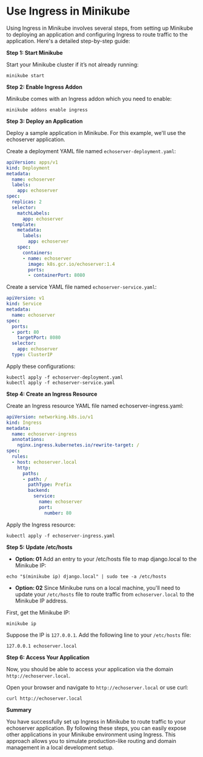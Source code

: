# Use Ingress in Minikube

Using Ingress in Minikube involves several steps, from setting up Minikube to deploying an application and configuring Ingress to route traffic to the application. Here's a detailed step-by-step guide:

**Step 1: Start Minikube**

Start your Minikube cluster if it’s not already running:

```
minikube start
```
**Step 2: Enable Ingress Addon**

Minikube comes with an Ingress addon which you need to enable:

```
minikube addons enable ingress
```
**Step 3: Deploy an Application**

Deploy a sample application in Minikube. For this example, we'll use the echoserver application.

Create a deployment YAML file named `echoserver-deployment.yaml`:

```yaml
apiVersion: apps/v1
kind: Deployment
metadata:
  name: echoserver
  labels:
    app: echoserver
spec:
  replicas: 2
  selector:
    matchLabels:
      app: echoserver
  template:
    metadata:
      labels:
        app: echoserver
    spec:
      containers:
      - name: echoserver
        image: k8s.gcr.io/echoserver:1.4
        ports:
        - containerPort: 8080
```
Create a service YAML file named `echoserver-service.yaml`:

```yaml
apiVersion: v1
kind: Service
metadata:
  name: echoserver
spec:
  ports:
  - port: 80
    targetPort: 8080
  selector:
    app: echoserver
  type: ClusterIP
```

Apply these configurations:
```
kubectl apply -f echoserver-deployment.yaml
kubectl apply -f echoserver-service.yaml
```
**Step 4: Create an Ingress Resource**

Create an Ingress resource YAML file named echoserver-ingress.yaml:

```yaml
apiVersion: networking.k8s.io/v1
kind: Ingress
metadata:
  name: echoserver-ingress
  annotations:
    nginx.ingress.kubernetes.io/rewrite-target: /
spec:
  rules:
  - host: echoserver.local
    http:
      paths:
      - path: /
        pathType: Prefix
        backend:
          service:
            name: echoserver
            port:
              number: 80
```
Apply the Ingress resource:
```
kubectl apply -f echoserver-ingress.yaml
```
**Step 5: Update /etc/hosts**

- **Option: 01**
Add an entry to your /etc/hosts file to map django.local to the Minikube IP:
```
echo "$(minikube ip) django.local" | sudo tee -a /etc/hosts
```
 - **Option: 02**
Since Minikube runs on a local machine, you'll need to update your `/etc/hosts` file to route traffic from `echoserver.local` to the Minikube IP address.

First, get the Minikube IP:

```
minikube ip
```
Suppose the IP is `127.0.0.1`. Add the following line to your `/etc/hosts` file:

```
127.0.0.1 echoserver.local
```
**Step 6: Access Your Application**

Now, you should be able to access your application via the domain `http://echoserver.local`.

Open your browser and navigate to `http://echoserver.local` or use curl:

```
curl http://echoserver.local
```
**Summary**

You have successfully set up Ingress in Minikube to route traffic to your echoserver application. By following these steps, you can easily expose other applications in your Minikube environment using Ingress. This approach allows you to simulate production-like routing and domain management in a local development setup.






